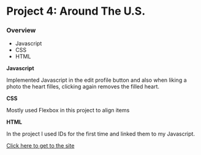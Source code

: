 # Project 4: Around The U.S.

### Overview

* Javascript
* CSS
* HTML

**Javascript**

Implemented Javascript in the edit profile button and also when liking a photo the heart filles, clicking again removes the filled heart.

**CSS**

Mostly used Flexbox in this project to align items

**HTML**

In the project I used IDs for the first time and linked them to my Javascript.


[Click here to get to the site](https://tomerirony.github.io/web_project_4/)
